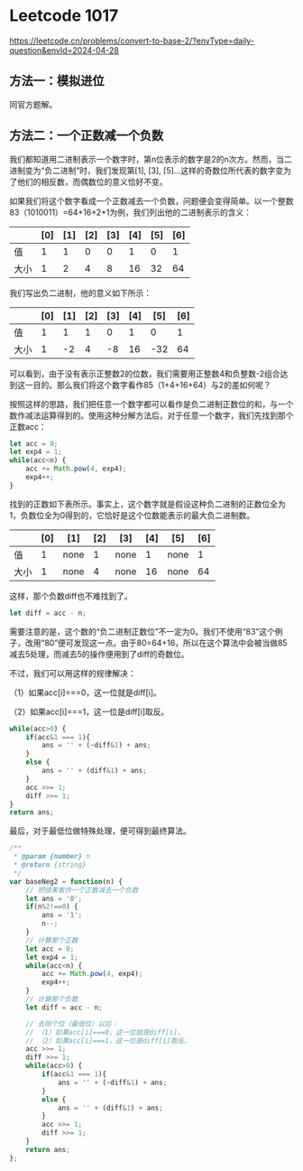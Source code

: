 # Leetcode 1017

<https://leetcode.cn/problems/convert-to-base-2/?envType=daily-question&envId=2024-04-28>

## 方法一：模拟进位

同官方题解。

## 方法二：一个正数减一个负数

我们都知道用二进制表示一个数字时，第n位表示的数字是2的n次方。然而，当二进制变为“负二进制”时，我们发现第[1], [3], [5]...这样的奇数位所代表的数字变为了他们的相反数，而偶数位的意义恰好不变。

如果我们将这个数字看成一个正数减去一个负数，问题便会变得简单。以一个整数83（1010011）=64+16+2+1为例，我们列出他的二进制表示的含义：

|  | [0] | [1] | [2] | [3] | [4] | [5] | [6] |
|-----|-----|-----|-----|-----|-----|-----|-----|
| 值 |1|1|0|0|1|0|1|
| 大小 |1|2|4|8|16|32|64|

我们写出负二进制，他的意义如下所示：

|  | [0] | [1] | [2] | [3] | [4] | [5] | [6] |
|-----|-----|-----|-----|-----|-----|-----|-----|
| 值 |1|1|1|0|1|0|1|
| 大小 |1|-2|4|-8|16|-32|64|

可以看到，由于没有表示正整数2的位数，我们需要用正整数4和负整数-2组合达到这一目的。那么我们将这个数字看作85（1+4+16+64）与2的差如何呢？

按照这样的思路，我们把任意一个数字都可以看作是负二进制正数位的和，与一个数作减法运算得到的。使用这种分解方法后，对于任意一个数字，我们先找到那个正数acc：


~~~javascript
let acc = 0;
let exp4 = 1;
while(acc<n) {
    acc += Math.pow(4, exp4);
    exp4++;
}
~~~

找到的正数如下表所示。事实上，这个数字就是假设这种负二进制的正数位全为1，负数位全为0得到的，它恰好是这个位数能表示的最大负二进制数。

|  | [0] | [1] | [2] | [3] | [4] | [5] | [6] |
|-----|-----|-----|-----|-----|-----|-----|-----|
| 值 |1|none|1|none|1|none|1|
| 大小 |1|none|4|none|16|none|64|

这样，那个负数diff也不难找到了。

~~~javascript
let diff = acc - n;
~~~

需要注意的是，这个数的“负二进制正数位”不一定为0。我们不使用“83”这个例子，改用“80”便可发现这一点。由于80=64+16，所以在这个算法中会被当做85减去5处理，而减去5的操作便用到了diff的奇数位。

不过，我们可以用这样的规律解决：

（1）如果acc[i]===0，这一位就是diff[i]。

（2）如果acc[i]===1，这一位是diff[i]取反。

~~~javascript
while(acc>0) {
    if(acc&1 === 1){
        ans = '' + (~diff&1) + ans;
    }
    else {
        ans = '' + (diff&1) + ans;
    }
    acc >>= 1;
    diff >>= 1;
}
return ans;
~~~

最后，对于最低位做特殊处理，便可得到最终算法。

~~~javascript
/**
 * @param {number} n
 * @return {string}
 */
var baseNeg2 = function(n) {
    // 把结果看作一个正数减去一个负数
    let ans = '0';
    if(n%2!==0) {
        ans = '1';
        n--;
    }
    // 计算那个正数
    let acc = 0;
    let exp4 = 1;
    while(acc<n) {
        acc += Math.pow(4, exp4);
        exp4++;
    }
    // 计算那个负数
    let diff = acc - n;

    // 去除个位（最低位）以后：
    // （1）如果acc[i]===0，这一位就是diff[i]。
    // （2）如果acc[i]===1，这一位是diff[i]取反。
    acc >>= 1;
    diff >>= 1;
    while(acc>0) {
        if(acc&1 === 1){
            ans = '' + (~diff&1) + ans;
        }
        else {
            ans = '' + (diff&1) + ans;
        }
        acc >>= 1;
        diff >>= 1;
    }
    return ans;
};
~~~